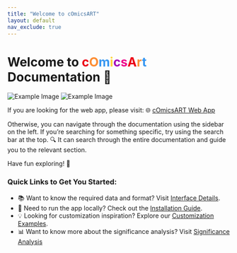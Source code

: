 ```yaml
---
title: "Welcome to cOmicsART"
layout: default
nav_exclude: true
---
```


# Welcome to   <span style="color:#EC0014"> c</span><span style="color:#FD8D33">O</span><span style="color:#3897F1">m</span><span style="color:#FFD335">i</span><span style="color:#A208BA">c</span><span style="color:#EF0089">s</span><span style="color:#EC0014">A</span><span style="color:#FD8D33">r</span><span style="color:#3897F1">t</span> Documentation 🎨

![Example Image](/OmicShiny/assets/images/cOmicsCat.png)
![Example Image](./OmicShiny/assets/images/cOmicsCat.png)


If you are looking for the web app, please visit: 🌐 [cOmicsART Web App](https://shiny.iaas.uni-bonn.de/OmicShiny/)

Otherwise, you can navigate through the documentation using the sidebar on the left. If you’re searching for something specific, try using the search bar at the top. 🔍 It can search through the entire documentation and guide you to the relevant section.

Have fun exploring! 🎉

### Quick Links to Get You Started:

-   📚 Want to know the required data and format? Visit [Interface Details](interface-details/required-data-input.md).
-   🔧 Need to run the app locally? Check out the [Installation Guide](installation.md).
-   💡 Looking for customization inspiration? Explore our [Customization Examples](code-and-data/examples.md).
-   📊 Want to know more about the significance analysis? Visit [Significance Analysis](interface-details/significance-analysis.md)
